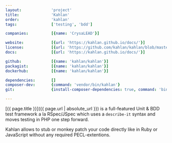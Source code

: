 ```yaml
---
layout:             'project'
title:              'Kahlan'
order:              'kahlan'
tags:               ['testing', 'bdd']

companies:          [{name: 'CrysaLEAD'}]

website:            [{url: 'https://kahlan.github.io/docs/'}] 
license:            [{url: 'https://github.com/kahlan/kahlan/blob/master/LICENSE.txt', label: 'MIT'}] 
docs:               [{url: 'https://kahlan.github.io/docs/'}] 

github:             [{name: 'kahlan/kahlan'}] 
packagist:          [{name: 'kahlan/kahlan'}]
dockerhub:          [{name: 'kahlan/kahlan'}]

dependencies:       []
composer-dev:       {command: 'vendor/bin/kahlan'}
git:                {install-composer-dependencies: true, command: 'bin/kahlan'}

---
```


[{{ page.title }}]({{ page.url | absolute_url }}) is a full-featured Unit & BDD test framework a la RSpec/JSpec 
which uses a `describe-it` syntax and moves testing in PHP one step forward.

<!--more--> 

Kahlan allows to stub or monkey patch your code directly like in Ruby or JavaScript without any required PECL-extentions.
